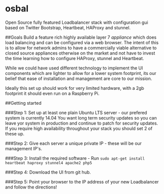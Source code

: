 osbal
=====

Open Source fully featured Loadbalancer stack with configuration gui based on Twitter Bootstrap, Heartbeat, HAProxy and stunnel.

##Goals
Build a feature rich highly available layer 7 _appliance_ which does load balancing and can be configured via a web browser. The intent of this is to allow for network admins to have a commercially viable alternative to closed source appliances otherwise on the market and not have to invest the time learning how to configure HAProxy, stunnel and Heartbeat.

While we could have used different technology to implement the UI components which are lighter to allow for a lower system footprint, its our belief that ease of installation and management are core to our mission.

Ideally this set up should work for very limited hardware, with a 2gb footprint it should even run on a Raspberry Pi.

##Getting started

###Step 1:
Set up at least one plain Ubuntu LTS server - our prefered system is currently 14.04
You want long term security updates so you can leave yor system in production and continue to patch for security updates.
If you require high availability throughout your stack you should set 2 of these up.

###Step 2:
Give each server a unique private IP - these will be our management IP's.

###Step 3: 
Install the required software - Run `sudo apt-get install heartbeat haproxy stunnel4 apache2 php5`

###Step 4:
Download the UI from git hub.

###Step 5:
Point your browser to the IP address of your new Loadbalancer and follow the directions!

